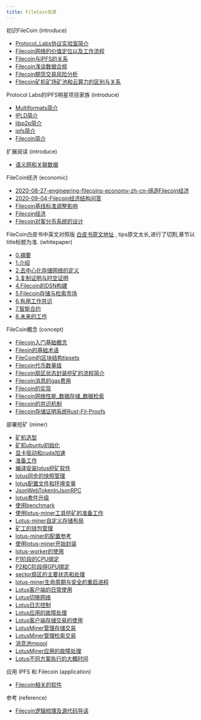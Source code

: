 ```yaml
---
title: FileCoin目录
---
```


初识FileCoin (introduce)

- [Protocol_Labs协议实验室简介](https://github.com/OliverRen/olili_blog/blob/master/区块链/FileCoin/introduce/01_Protocol_Labs协议实验室简介.md)
- [Filecoin网络的价值定位以及工作流程](https://github.com/OliverRen/olili_blog/blob/master/区块链/FileCoin/introduce/02_Filecoin网络的价值定位以及工作流程.md)
- [Filecoin与IPFS的关系](https://github.com/OliverRen/olili_blog/blob/master/区块链/FileCoin/introduce/03_Filecoin与IPFS的关系.md)
- [Filecoin浅谈数据合规](https://github.com/OliverRen/olili_blog/blob/master/区块链/FileCoin/introduce/04_Filecoin浅谈数据合规.md)
- [Filecoin期货交易风险分析](https://github.com/OliverRen/olili_blog/blob/master/区块链/FileCoin/introduce/05_Filecoin期货交易风险分析.md)
- [FIlecoin矿机矿场矿池和云算力的区别与关系](https://github.com/OliverRen/olili_blog/blob/master/区块链/FileCoin/introduce/06_FIlecoin矿机矿场矿池和云算力的区别与关系.md)

Protocol Labs的IPFS明星项目家族 (introduce)

- [Multiformats简介](https://github.com/OliverRen/olili_blog/blob/master/区块链/FileCoin/introduce/07_Multiformats简介.md)
- [IPLD简介](https://github.com/OliverRen/olili_blog/blob/master/区块链/FileCoin/introduce/08_IPLD简介.md)
- [libp2p简介](https://github.com/OliverRen/olili_blog/blob/master/区块链/FileCoin/introduce/09_Libp2p简介.md)
- [ipfs简介](https://github.com/OliverRen/olili_blog/blob/master/区块链/FileCoin/introduce/10_IPFS简介.md)
- [Filecoin简介](https://github.com/OliverRen/olili_blog/blob/master/区块链/FileCoin/introduce/11_Filecoin简介.md)

扩展阅读 (introduce)

- [语义网和关联数据](https://github.com/OliverRen/olili_blog/blob/master/区块链/FileCoin/introduce/12_语义网和关联数据.md)

FileCoin经济 (economic)

- [2020-08-27-engineering-filecoins-economy-zh-cn-缔造Filecoin经济](https://github.com/OliverRen/olili_blog/blob/master/区块链/FileCoin/economic/01_2020-08-27-engineering-filecoins-economy-zh-cn-缔造Filecoin经济.md)
- [2020-09-04-Filecoin经济结构问答](https://github.com/OliverRen/olili_blog/blob/master/区块链/FileCoin/economic/02_2020-09-04Filecoin经济结构问答.md)
- [Filecoin基线标准调整影响](https://github.com/OliverRen/olili_blog/blob/master/区块链/FileCoin/economic/03_Filecoin基线标准调整影响.md)
- [Filecoin经济](https://github.com/OliverRen/olili_blog/blob/master/区块链/FileCoin/economic/04_Filecoin经济.md)
- [Filecoin对客分币系统的设计](https://github.com/OliverRen/olili_blog/blob/master/%E5%8C%BA%E5%9D%97%E9%93%BE/FileCoin/economic/05_Filecoin对客分币系统的设计.md)

FileCoin白皮书中英文对照版 [白皮书原文地址](https://filecoin.io/filecoin.pdf) , tips原文太长,进行了切割,章节以title标题为准. (whitepaper)

- [0.摘要](https://github.com/OliverRen/olili_blog/blob/master/区块链/FileCoin/whitepaper/0.摘要.md)
- [1.介绍](https://github.com/OliverRen/olili_blog/blob/master/区块链/FileCoin/whitepaper/1.介绍.md)
- [2.去中心化存储网络的定义](https://github.com/OliverRen/olili_blog/blob/master/区块链/FileCoin/whitepaper/2.去中心化存储网络的定义.md)
- [3.复制证明与时空证明](https://github.com/OliverRen/olili_blog/blob/master/区块链/FileCoin/whitepaper/3.复制证明与时空证明.md)
- [4.Filecoin的DSN构建](https://github.com/OliverRen/olili_blog/blob/master/区块链/FileCoin/whitepaper/4.Filecoin的DSN构建.md)
- [5.Filecoin存储与检索市场](https://github.com/OliverRen/olili_blog/blob/master/区块链/FileCoin/whitepaper/5.Filecoin存储与检索市场.md)
- [6.有用工作共识](https://github.com/OliverRen/olili_blog/blob/master/区块链/FileCoin/whitepaper/6.有用工作共识.md)
- [7.智能合约](https://github.com/OliverRen/olili_blog/blob/master/区块链/FileCoin/whitepaper/7.智能合约.md)
- [8.未来的工作](https://github.com/OliverRen/olili_blog/blob/master/区块链/FileCoin/whitepaper/8.未来的工作.md)

FileCoin概念 (concept)

- [Filecoin入门基础概念](https://github.com/OliverRen/olili_blog/blob/master/区块链/FileCoin/concept/01_Filecoin入门基础概念.md)
- [Fileoin的基础术语](https://github.com/OliverRen/olili_blog/blob/master/区块链/FileCoin/concept/02_Fileoin的基础术语.md)
- [FileCoin的区块结构tipsets](https://github.com/OliverRen/olili_blog/blob/master/区块链/FileCoin/concept/03_FileCoin的区块结构tipsets.md)
- [Filecoin代币数量级](https://github.com/OliverRen/olili_blog/blob/master/区块链/FileCoin/concept/04_Filecoin代币数量级.md)
- [Filecoin扇区状态封装挖矿的流程简介](https://github.com/OliverRen/olili_blog/blob/master/区块链/FileCoin/concept/05_Filecoin扇区状态封装挖矿的流程简介.md)
- [Filecoin消息的gas费用](https://github.com/OliverRen/olili_blog/blob/master/区块链/FileCoin/concept/06_Filecoin消息的gas费用.md)
- [Filecoin的实现](https://github.com/OliverRen/olili_blog/blob/master/区块链/FileCoin/concept/07_Filecoin的实现.md)
- [Filecoin网络性能_数据存储_数据检索](https://github.com/OliverRen/olili_blog/blob/master/区块链/FileCoin/concept/08_Filecoin网络性能_数据存储_数据检索.md)
- [Filecoin的共识机制](https://github.com/OliverRen/olili_blog/blob/master/区块链/FileCoin/concept/09_Filecoin的共识机制.md)
- [Filecoin存储证明系统Rust-Fil-Proofs](https://github.com/OliverRen/olili_blog/blob/master/区块链/FileCoin/concept/10_Filecoin存储证明系统Rust-Fil-Proofs.md)

部署挖矿 (miner)

- [矿机选型](https://github.com/OliverRen/olili_blog/blob/master/区块链/FileCoin/miner/01_矿机选型.md)
- [矿机ubuntu初始化](https://github.com/OliverRen/olili_blog/blob/master/区块链/FileCoin/miner/02_矿机ubuntu初始化.md)
- [显卡驱动和cuda加速](https://github.com/OliverRen/olili_blog/blob/master/区块链/FileCoin/miner/03_显卡驱动和cuda加速.md)
- [准备工作](https://github.com/OliverRen/olili_blog/blob/master/区块链/FileCoin/miner/04_准备工作.md)
- [编译安装lotus挖矿软件](https://github.com/OliverRen/olili_blog/blob/master/区块链/FileCoin/miner/05_编译安装lotus挖矿软件.md)
- [lotus同步的快照管理](https://github.com/OliverRen/olili_blog/blob/master/区块链/FileCoin/miner/06_lotus同步的快照管理.md)
- [lotus配置文件和环境变量](https://github.com/OliverRen/olili_blog/blob/master/区块链/FileCoin/miner/07_lotus配置文件和环境变量.md)
- [JsonWebTokenInJsonRPC](https://github.com/OliverRen/olili_blog/blob/master/区块链/FileCoin/miner/08_JsonWebTokenInJsonRPC.md)
- [lotus套件升级](https://github.com/OliverRen/olili_blog/blob/master/区块链/FileCoin/miner/09_lotus套件升级.md)
- [使用benchmark](https://github.com/OliverRen/olili_blog/blob/master/区块链/FileCoin/miner/10_使用benchmark.md)
- [使用lotus-miner工具挖矿的准备工作](https://github.com/OliverRen/olili_blog/blob/master/区块链/FileCoin/miner/11_使用lotus-miner工具挖矿的准备工作.md)
- [Lotus-miner自定义存储布局](https://github.com/OliverRen/olili_blog/blob/master/区块链/FileCoin/miner/12_Lotus-miner自定义存储布局.md)
- [矿工的钱包管理](https://github.com/OliverRen/olili_blog/blob/master/区块链/FileCoin/miner/13_矿工的钱包管理.md)
- [lotus-miner的配置参考](https://github.com/OliverRen/olili_blog/blob/master/区块链/FileCoin/miner/14_lotus-miner的配置参考.md)
- [使用lotus-miner开始封装](https://github.com/OliverRen/olili_blog/blob/master/区块链/FileCoin/miner/15_使用lotus-miner开始封装.md)
- [lotus-worker的使用](https://github.com/OliverRen/olili_blog/blob/master/区块链/FileCoin/miner/16_lotus-worker的使用.md)
- [P1阶段的CPU绑定](https://github.com/OliverRen/olili_blog/blob/master/区块链/FileCoin/miner/17_P1阶段的CPU绑定.md)
- [P2和C阶段得GPU绑定](https://github.com/OliverRen/olili_blog/blob/master/区块链/FileCoin/miner/18_P2和C阶段得GPU绑定.md)
- [sector扇区的主要状态和处理](https://github.com/OliverRen/olili_blog/blob/master/区块链/FileCoin/miner/19_sector扇区的主要状态和处理.md)
- [lotus-miner生命周期与安全的重启进程](https://github.com/OliverRen/olili_blog/blob/master/区块链/FileCoin/miner/20_lotus-miner生命周期与安全的重启进程.md)
- [Lotus客户端的日常使用](https://github.com/OliverRen/olili_blog/blob/master/区块链/FileCoin/miner/21_Lotus客户端的日常使用.md)
- [Lotus切换网络](https://github.com/OliverRen/olili_blog/blob/master/区块链/FileCoin/miner/22_Lotus切换网络.md)
- [Lotus日志控制](https://github.com/OliverRen/olili_blog/blob/master/区块链/FileCoin/miner/23_Lotus日志控制.md)
- [Lotus应用的故障处理](https://github.com/OliverRen/olili_blog/blob/master/区块链/FileCoin/miner/24_Lotus应用的故障处理.md)
- [Lotus客户端存储交易的使用](https://github.com/OliverRen/olili_blog/blob/master/区块链/FileCoin/miner/25_Lotus客户端存储交易的使用.md)
- [LotusMiner管理存储交易](https://github.com/OliverRen/olili_blog/blob/master/区块链/FileCoin/miner/26_LotusMiner管理存储交易.md)
- [LotusMiner管理检索交易](https://github.com/OliverRen/olili_blog/blob/master/区块链/FileCoin/miner/27_LotusMiner管理检索交易.md)
- [消息池mpool](https://github.com/OliverRen/olili_blog/blob/master/区块链/FileCoin/miner/28_消息池mpool.md)
- [LotusMiner应用的故障处理](https://github.com/OliverRen/olili_blog/blob/master/区块链/FileCoin/miner/29_LotusMiner应用的故障处理.md)
- [Lotus不同方案执行的大概时间](https://github.com/OliverRen/olili_blog/blob/master/区块链/FileCoin/miner/30_Lotus不同方案执行的大概时间.md)

应用 IPFS 和 Filecoin (application)

- [Filecoin相关的软件](https://github.com/OliverRen/olili_blog/blob/master/区块链/FileCoin/application/Filecoin相关的软件.md)

参考 (reference)

- [Filecoin逻辑梳理及源代码导读](https://github.com/OliverRen/olili_blog/blob/master/区块链/FileCoin/reference/01_Filecoin逻辑梳理及源代码导读.md)